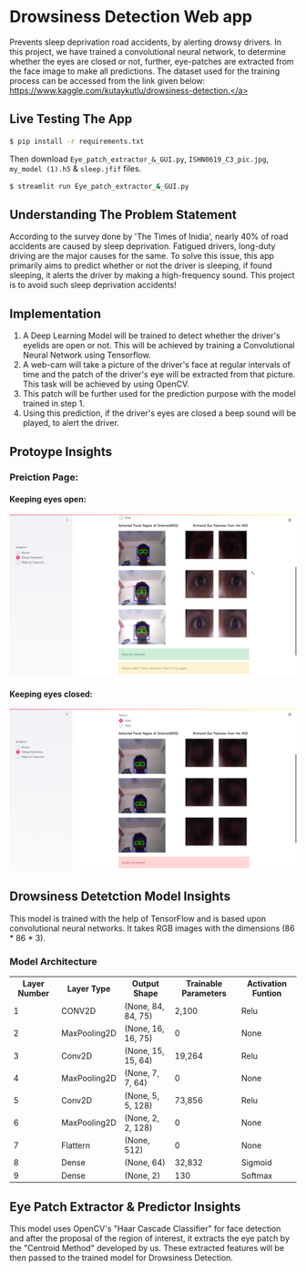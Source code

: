 # Drowsiness Detection Web app
Prevents sleep deprivation road accidents, by alerting drowsy drivers.
In this project, we have trained a convolutional neural network, to determine whether the eyes are closed or not, further, eye-patches are extracted from the face image to make all predictions. The dataset used for the training process can be accessed from the link given below: 
<br><a href="https://www.kaggle.com/kutaykutlu/drowsiness-detection" target="_blank">https://www.kaggle.com/kutaykutlu/drowsiness-detection.</a>

## Live Testing The App
```sh
$ pip install -r requirements.txt
```
Then download `Eye_patch_extractor_&_GUI.py`, `ISHN0619_C3_pic.jpg`, `my_model (1).h5` & `sleep.jfif` files.
```sh
$ streamlit run Eye_patch_extractor_&_GUI.py
```

## Understanding The Problem Statement
  According to the survey done by 'The Times of Inidia', nearly 40% of road accidents are caused by sleep deprivation. Fatigued drivers, long-duty driving are the major causes for the same. To solve this issue, this app primarily aims to predict whether or not the driver is sleeping, if found sleeping, it alerts the driver by making a high-frequency sound. This project is to avoid such sleep deprivation accidents!
  
  ## Implementation
1. A Deep Learning Model will be trained to detect whether the driver's eyelids are open or not. This will be achieved by training a Convolutional Neural Network using Tensorflow.<br>
2. A web-cam will take a picture of the driver's face at regular intervals of time and the patch of the driver's eye will be extracted from that picture. This task will be     <tab>achieved by using OpenCV.<br>
3. This patch will be further used for the prediction purpose with the model trained in step 1.<br>
4. Using this prediction, if the driver's eyes are closed a beep sound will be played, to alert the driver.<br>

## Protoype Insights

### Preiction Page:
#### Keeping eyes open:
<img src="Images/2021-05-03 (2).png"/>

#### Keeping eyes closed:
<img src="Images/2021-05-03 (3).png"/>

## Drowsiness Detetction Model Insights
This model is trained with the help of TensorFlow and is based upon convolutional neural networks. It takes RGB images with the dimensions (86 * 86 * 3).
### Model Architecture
<table>
  <th>Layer Number</th><th>Layer Type</th><th>Output Shape</th><th>Trainable Parameters</th><th>Activation Funtion</th>
  <tr><td>1</td><td>CONV2D</td><td>(None, 84, 84, 75)</td><td>2,100</td><td>Relu</td></tr>
  <tr><td>2</td><td>MaxPooling2D</td><td>(None, 16, 16, 75)</td><td>0</td><td>None</td></tr>
  <tr><td>3</td><td>Conv2D</td><td>(None, 15, 15, 64)</td><td>19,264</td><td>Relu</td></tr>
  <tr><td>4</td><td>MaxPooling2D</td><td>(None, 7, 7, 64)</td><td>0</td><td>None</td></tr>
  <tr><td>5</td><td>Conv2D</td><td>(None, 5, 5, 128)</td><td>73,856</td><td>Relu</td></tr>
  <tr><td>6</td><td>MaxPooling2D</td><td>(None, 2, 2, 128)</td><td>0</td><td>None</td></tr>
  <tr><td>7</td><td>Flattern</td><td>(None, 512)</td><td>0</td><td>None</td></tr>
  <tr><td>8</td><td>Dense</td><td>(None, 64)</td><td>32,832</td><td>Sigmoid</td></tr>
  <tr><td>9</td><td>Dense</td><td>(None, 2)</td><td>130</td><td>Softmax</td></tr>
</table>

## Eye Patch Extractor & Predictor Insights
  This model uses OpenCV's "Haar Cascade Classifier" for face detection and after the proposal of the region of interest, it extracts the eye patch by the "Centroid Method" developed by us. These extracted features will be then passed to the trained model for Drowsiness Detection.
